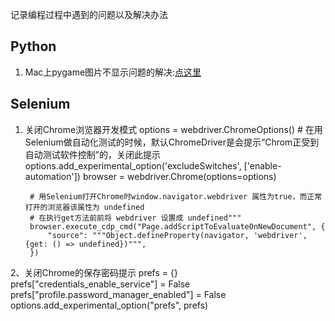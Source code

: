 记录编程过程中遇到的问题以及解决办法

## Python
1. Mac上pygame图片不显示问题的解决:[点这里](https://github.com/vivian315/CodingNote/blob/gh-pages/pygameForMac)

## Selenium
1. 关闭Chrome浏览器开发模式
        options = webdriver.ChromeOptions()
        # 在用Selenium做自动化测试的时候，默认ChromeDriver是会提示“Chrom正受到自动测试软件控制”的，关闭此提示
        options.add_experimental_option('excludeSwitches', ['enable-automation'])
        browser = webdriver.Chrome(options=options)
        
        # 用Selenium打开Chrome时window.navigator.webdriver 属性为true，而正常打开的浏览器该属性为 undefined
        # 在执行get方法前前将 webdriver 设置成 undefined"""
        browser.execute_cdp_cmd("Page.addScriptToEvaluateOnNewDocument", {
            "source": """Object.defineProperty(navigator, 'webdriver', {get: () => undefined})""",
        })
        
2、关闭Chrome的保存密码提示
        prefs = {}
        prefs["credentials_enable_service"] = False
        prefs["profile.password_manager_enabled"] = False
        options.add_experimental_option("prefs", prefs)

